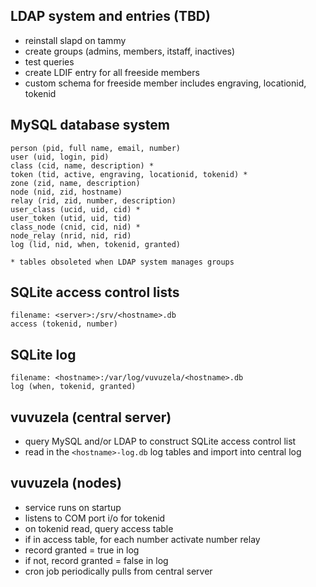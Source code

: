
LDAP system and entries (TBD)
-----------------------------
- reinstall slapd on tammy
- create groups (admins, members, itstaff, inactives)
- test queries
- create LDIF entry for all freeside members
- custom schema for freeside member includes engraving, locationid, tokenid

MySQL database system
---------------------
    person (pid, full name, email, number)
    user (uid, login, pid)
    class (cid, name, description) *
    token (tid, active, engraving, locationid, tokenid) *
    zone (zid, name, description) 
    node (nid, zid, hostname)
    relay (rid, zid, number, description)
    user_class (ucid, uid, cid) *
    user_token (utid, uid, tid)
    class_node (cnid, cid, nid) *
    node_relay (nrid, nid, rid)
    log (lid, nid, when, tokenid, granted)

    * tables obsoleted when LDAP system manages groups

SQLite access control lists
---------------------------
    filename: <server>:/srv/<hostname>.db
    access (tokenid, number)

SQLite log
----------
    filename: <hostname>:/var/log/vuvuzela/<hostname>.db
    log (when, tokenid, granted)

vuvuzela (central server)
-------------------------
- query MySQL and/or LDAP to construct SQLite access control list
- read in the `<hostname>-log.db` log tables and import into central log

vuvuzela (nodes)
----------------
- service runs on startup
- listens to COM port i/o for tokenid
- on tokenid read, query access table
- if in access table, for each number activate number relay
- record granted = true in log
- if not, record granted = false in log
- cron job periodically pulls from central server
